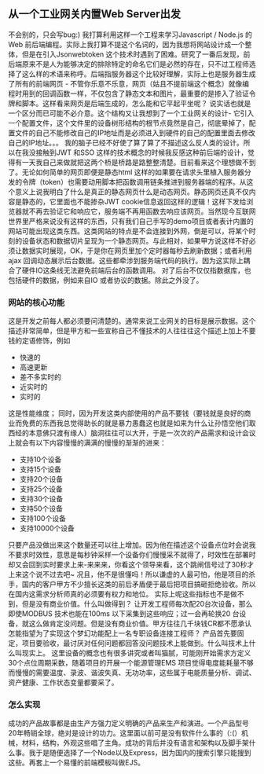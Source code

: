## 从一个工业网关内置Web Server出发 ##
不会别的，只会写bug:) 
我打算利用这样一个工程来学习Javascript / Node.js 的Web 前后端编程。实际上我打算不提这个名词的，因为我想将网站设计成一个整体，但是在引入Jsonwebtoken 这个技术时遇到了困难。研究了一番后发现，前后端原来不是人为能够决定的排除特定的命名它们是必然的存在，只不过工程师选择了这么样的术语来称呼。后端指服务器这个比较好理解，实际上也是服务器生成了所有的前端网页 - 不管你乐意不乐意，网页（姑且不提前端这个概念）就像编程时用到的回调函数一样，不仅包含了静态文本和图片，最重要的是掺入了验证令牌和脚本。这样看来网页是后端生成的，怎么能和它平起平坐呢？ 说实话也就是一个区分而已可能不必介意。这个结构又让我想到了一个工业网关的设计- 它引入一个配置文件，这个文件里的设备树形结构的根节点竟然是自己，彻底晕掉了，配置文件的自己不能修改自己的IP地址而是必须进入到硬件的自己的配置里面去修改自己的IP地址。。。 我的脑子已经不好使了算了算了不描述这么反人类的设计。所以在我没接触到JWT 和SSO 这样的技术概念的时候我反感这种前后端的设计，觉得有一天我自己来做就把这两个桥是桥路是路整整清楚。目前看来这个理想做不到了。无论如何简单的网页即便是静态html 这样的如果要在请求头里植入服务器分发的令牌（token）也需要动用脚本把函数调用链条推进到服务器端的程序。从这个意义上说我明白了什么是真正的静态网页什么是动态网页。静态网页还真不仅内容是静态的，它里面也不能掺杂JWT cookie信息返回这样的逻辑！这样下发给浏览器就不再去验证它和响应它，服务端不再用函数去响应该网页。当然现今互联网世界里严格来说没有这样的东西，只有我们自己手写的demo项目或者表计内置的网站可能出现这类东西。这类网站的特点是不会连接到外网，倒是可以，将某个时刻的设备状态和数据切片呈现为一个静态网页。与此相对，如果甲方说这样不好必须让数据实时展现，OK，于是你在网页里加个定时器每秒去刷新数据；或者利用ajax 回调动态展示后台数据。这些都牵涉到服务端代码的执行。因为这实际上耦合了硬件IO这条线无法避免前端后台的函数调用。
对了后台不仅仅指数据库，也包括硬件的数据，例如来自IO 或者协议的数据。除此之外没了。

### 网站的核心功能 ###
这是开发之前每人都必须要问清楚的。通常来说工业网关的目标是展示数据。这个描述非常简单，但是甲方和一些宣称自己不懂技术的人往往往这个描述上加上不要钱的定语修饰，例如
- 快速的
- 高速更新
- 差不多实时的
- 近实时的
- 实时的

这是性能维度； 同时，因为开发这类内部使用的产品不要钱（要钱就是良好的商业而免费的东西我总觉得助长的就是暴力愚蠢这也就是如来为什么让孙悟空他们取西经的本意佛只渡有缘人）脑洞往往可以大开，于是一次次的产品需求和设计会议上就会有以下内容慢慢的满满的慢慢的渐渐的进来：
+ 支持10个设备
+ 支持15个设备
+ 支持20个设备
+ 支持25个设备
+ 支持30个设备
+ 支持50个设备
+ 支持100个设备
+ 支持10000个设备

只要产品没做出来这个数量还可以往上增加。因为他在描述这个设备点位时会说我不要求时效性，意思是每秒钟采样一个设备你们慢慢采不就得了，时效性在部署时却又会回到实时要求上来-来来来，你看这个领导来看，这个跳闸信号过了30秒才上来这个说不过去吧~ 况且，他不是很懂吗！所以谦虚的人最可怕，他是项目的杀手，国内的客户甲方不少擅长这类的前后矛盾便于最后把项目搞砸拒绝验收。所以在国内这需求分析师真的必须要有权力和地位。
实际上呢这些指标也不是做不到，但是没有商业价值。什么叫做得到？ 让开发工程师每次配20台次设备，那么即使MODBUS 技术也能在100ms 以下采集到这些响应；过一会再轮换20 台设备，就这么做肯定没问题。但是没有商业价值。甲方往往几千块钱CR都不愿承认怎能指望为了实现这个梦幻功能配上一名专职设备连接工程师？ 产品首先要固定，项目要验收，最讨厌对任何问题都回答没问题技术上能做到。什么叫技术上什么叫现实上。
这里设备的概念也有很多讲究或者叫猫腻，可能刚开始需求方定义30个点位周期采数，随着项目的开展一个能源管理EMS 项目觉得电度能耗量不够而慢慢的需要温度、录波、谐波失真、无功功率，这些属于电能质量分析、调试、资产健康、工作状态变量都要采了。

### 怎么实现 ###
成功的产品故事都是由生产方强力定义明确的产品来生产和演进。一个产品型号20年畅销全球，绝对是设计的功力。这里面以前可是没有软件什么事的（:(）机械，材料，结构，外观这些唱了主角。成功的背后并没有语言和架构以及脚手架什么事。我于是随便选择了一个Node以及Express，因为国内的搜索引擎只能搜到这些。再套上一个易懂的前端模板叫做EJS。 
